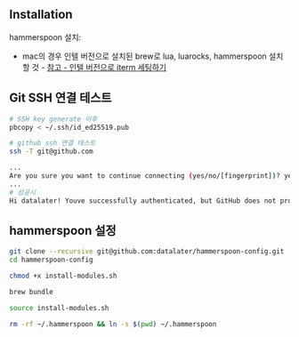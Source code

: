 ## Installation

hammerspoon 설치:

- mac의 경우 인텔 버전으로 설치된 brew로 lua, luarocks, hammerspoon 설치할 것 - [참고 - 인텔 버전으로 iterm 세팅하기](https://subicura.com/mac/dev/apple-silicon.html#apple-silicon-m1)

## Git SSH 연결 테스트

```bash
# SSH key generate 이후
pbcopy < ~/.ssh/id_ed25519.pub

# github ssh 연결 테스트
ssh -T git@github.com

...
Are you sure you want to continue connecting (yes/no/[fingerprint])? yes
...
# 성공시
Hi datalater! Youve successfully authenticated, but GitHub does not provide shell access.
```

## hammerspoon 설정

```bash
git clone --recursive git@github.com:datalater/hammerspoon-config.git
cd hammerspoon-config

chmod +x install-modules.sh

brew bundle

source install-modules.sh

rm -rf ~/.hammerspoon && ln -s $(pwd) ~/.hammerspoon
```
